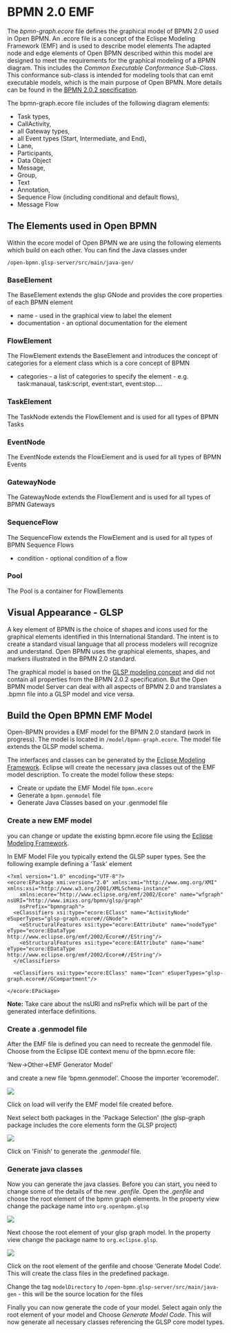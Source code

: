 # BPMN 2.0 EMF

The *bpmn-graph.ecore* file defines the graphical model of BPMN 2.0 used in Open BPMN. An .ecore file is a concept of the Eclispe Modeling Framework (EMF) and is used to describe model elements  The adapted node and edge elements of Open BPMN described within this model are designed to meet the requirements for the graphical modeling of a BPMN diagram. This includes the *Common Executable Conformance Sub-Class*. This conformance sub-class is intended for modeling tools that can emit executable models, which is the main purpose of Open BPMN. More details can be found in the [BPMN 2.0.2 specification](https://www.omg.org/spec/BPMN).



The bpmn-graph.ecore file includes of the following diagram elements:

 - Task types, 
 - CallActivity,
 - all Gateway types, 
 - all Event types (Start, Intermediate, and End), 
 - Lane, 
 - Participants, 
 - Data Object 
 - Message, 
 - Group, 
 - Text
 - Annotation, 
 - Sequence Flow (including conditional and default flows),
 - Message Flow

## The Elements used in Open BPMN

Within the ecore model of Open BPMN we are using the following elements which build on each other. You can find the Java classes under

	/open-bpmn.glsp-server/src/main/java-gen/

### BaseElement

The BaseElement extends the glsp GNode and provides the core properties of each BPMN element

 - name - used in the graphical view to label the element
 - documentation - an optional documentation for the element
 
### FlowElement

The FlowElement extends the BaseElement and introduces the concept of categories for a element class which is a core concept of BPMN

 - categories - a list of categories to specify the element - e.g. task:manaual, task:script, event:start, event:stop....
  

### TaskElement

The TaskNode extends the FlowElement and is used for all types of BPMN Tasks


### EventNode

The EventNode extends the FlowElement and is used for all types of BPMN Events

### GatewayNode

The GatewayNode extends the FlowElement and is used for all types of BPMN Gateways

### SequenceFlow

The SequenceFlow extends the FlowElement and is used for all types of BPMN Sequence Flows

 - condition - optional condition of a flow


### Pool

The Pool is a container for FlowElements

## Visual Appearance - GLSP

A key element of BPMN is the choice of shapes and icons used for the graphical elements identified in this International
Standard. The intent is to create a standard visual language that all process modelers will recognize and understand. Open BPMN uses the graphical elements, shapes, and markers illustrated in the BPMN 2.0 standard.

The graphical model is based on the [GLSP modeling concept](https://www.eclipse.org/glsp/) and did not contain all properties from the BPMN 2.0.2 specification. But the Open BPMN model Server can deal with all aspects of BPMN 2.0 and translates a .bpmn file into a GLSP model and vice versa. 



## Build the Open BPMN EMF Model

Open-BPMN provides a EMF model for the BPMN 2.0 standard (work in progress). The model is located in `/model/bpmn-graph.ecore`. The model file extends the  GLSP model schema. 

The interfaces and classes can be generated by the [Eclipse Modeling Framework](https://www.eclipse.org/modeling/emf/). Eclipse will create the necessary java classes out of the EMF model description. To create the model follow these steps:

 - Create or update the EMF Model file `bpmn.ecore`
 - Generate a `bpmn.genmodel` file
 - Generate Java Classes based on your .genmodel file

### Create a new EMF model

you can change or update the existing bpmn.ecore file using the [Eclipse Modeling Framework](https://www.eclipse.org/modeling/emf/).

In EMF Model File you typically extend the GLSP super types. See the following example defining a 'Task' element

	<?xml version="1.0" encoding="UTF-8"?>
	<ecore:EPackage xmi:version="2.0" xmlns:xmi="http://www.omg.org/XMI" xmlns:xsi="http://www.w3.org/2001/XMLSchema-instance"
	    xmlns:ecore="http://www.eclipse.org/emf/2002/Ecore" name="wfgraph" nsURI="http://www.imixs.org/bpmn/glsp/graph"
	    nsPrefix="bpmngraph">
	  <eClassifiers xsi:type="ecore:EClass" name="ActivityNode" eSuperTypes="glsp-graph.ecore#//GNode">
	    <eStructuralFeatures xsi:type="ecore:EAttribute" name="nodeType" eType="ecore:EDataType http://www.eclipse.org/emf/2002/Ecore#//EString"/>
	    <eStructuralFeatures xsi:type="ecore:EAttribute" name="name" eType="ecore:EDataType http://www.eclipse.org/emf/2002/Ecore#//EString"/>
	  </eClassifiers>
	 
	  <eClassifiers xsi:type="ecore:EClass" name="Icon" eSuperTypes="glsp-graph.ecore#//GCompartment"/>
	
	</ecore:EPackage>	


**Note:** Take care about the nsURI and nsPrefix which will be part of the generated interface definitions. 


### Create a .genmodel file

After the EMF file is defined you can need to recreate the genmodel file. Choose from the Eclipse IDE context menu of the bpmn.ecore file:

‘New->Other->EMF Generator Model’

and create a new file ‘bpmn.genmodel’. Choose the importer ‘ecoremodel’. 

<img src="./images/emf-generator-01.png" />

Click on load will verify the EMF model file created before.

Next select both packages in the 'Package Selection' (the glsp-graph package includes the core elements form the GLSP project)

<img src="./images/emf-generator-02.png" />

Click on 'Finish' to generate the *.genmodel* file.

### Generate java classes

Now you can generate the java classes. Before you can start, you need to change some of the details of the new *.genfile*.  Open the *.genfile* and choose the root element of the bpmn graph elements. In the property view change the package name into `org.openbpmn.glsp`


<img src="./images/emf-generator-03.png" />

Next choose the root element of your glsp graph model. In the property view change the package name to `org.eclipse.glsp`. 

<img src="./images/emf-generator-04.png" />

Click on the root element of the genfile and choose ‘Generate Model Code’. This will create the class files in the predefined package. 

Change the tag `modelDirectory` to `/open-bpmn.glsp-server/src/main/java-gen` - this will be the source location for the files


Finally you can now generate the code of your model. Select again only the root element of your model and Choose *Generate Model Code*. This will now generate all necessary classes referencing the GLSP core model types. 




